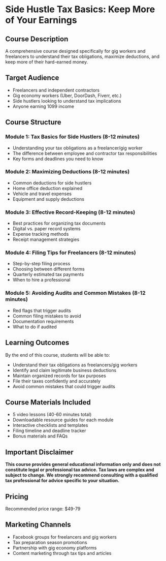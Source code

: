 # Side Hustle Tax Basics: Keep More of Your Earnings

## Course Description
A comprehensive course designed specifically for gig workers and freelancers to understand their tax obligations, maximize deductions, and keep more of their hard-earned money.

## Target Audience
- Freelancers and independent contractors
- Gig economy workers (Uber, DoorDash, Fiverr, etc.)
- Side hustlers looking to understand tax implications
- Anyone earning 1099 income

## Course Structure

### Module 1: Tax Basics for Side Hustlers (8-12 minutes)
- Understanding your tax obligations as a freelancer/gig worker
- The difference between employee and contractor tax responsibilities
- Key forms and deadlines you need to know

### Module 2: Maximizing Deductions (8-12 minutes)
- Common deductions for side hustlers
- Home office deduction explained
- Vehicle and travel expenses
- Equipment and supply deductions

### Module 3: Effective Record-Keeping (8-12 minutes)
- Best practices for organizing tax documents
- Digital vs. paper record systems
- Expense tracking methods
- Receipt management strategies

### Module 4: Filing Tips for Freelancers (8-12 minutes)
- Step-by-step filing process
- Choosing between different forms
- Quarterly estimated tax payments
- When to hire a professional

### Module 5: Avoiding Audits and Common Mistakes (8-12 minutes)
- Red flags that trigger audits
- Common filing mistakes to avoid
- Documentation requirements
- What to do if audited

## Learning Outcomes
By the end of this course, students will be able to:
- Understand their tax obligations as freelancers/gig workers
- Identify and claim legitimate business deductions
- Maintain organized records for tax purposes
- File their taxes confidently and accurately
- Avoid common mistakes that could trigger audits

## Course Materials Included
- 5 video lessons (40-60 minutes total)
- Downloadable resource guides for each module
- Interactive checklists and templates
- Filing timeline and deadline tracker
- Bonus materials and FAQs

## Important Disclaimer
**This course provides general educational information only and does not constitute legal or professional tax advice. Tax laws are complex and subject to change. We strongly recommend consulting with a qualified tax professional for advice specific to your situation.**

## Pricing
Recommended price range: $49-79

## Marketing Channels
- Facebook groups for freelancers and gig workers
- Tax preparation season promotions
- Partnership with gig economy platforms
- Content marketing through tax tips and articles